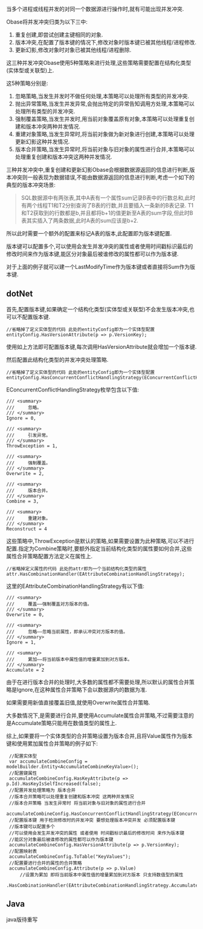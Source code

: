 当多个进程或线程并发的对同一个数据源进行操作时,就有可能出现并发冲突.

Obase将并发冲突归类为以下三中:
1. 重复创建,即尝试创建主键相同的对象.
2. 版本冲突,在配置了版本键的情况下,修改对象时版本键已被其他线程/进程修改.
3. 更新幻影,修改对象时对象已被其他线程/进程删除.

这三种并发冲突Obase使用5种策略来进行处理,这些策略需要配置在结构化类型(实体型或关联型)上.

这5种策略分别是:
1. 忽略策略,当发生并发时不做任何处理,本策略可以处理所有类型的并发冲突.
2. 抛出异常策略,当发生并发异常,会抛出特定的异常告知调用方处理,本策略可以处理所有类型的并发冲突.
3. 强制覆盖策略,当发生并发时,用当前对象覆盖原有对象,本策略可以处理重复创建和版本冲突两种并发情况.
4. 重建对象策略,当发生异常时,将当前对象做为新对象进行创建,本策略可以处理更新幻影这种并发情况.
5. 版本合并策略,当发生异常时,将当前对象与旧对象的属性进行合并,本策略可以处理重复创建和版本冲突这两种并发情况.

三种并发冲突中,重复创建和更新幻影Obase会根据数据源返回的信息进行判断,版本冲突则一般表现为数据错误,不能由数据源返回的信息进行判断,考虑一个如下的典型的版本冲突场景:
> SQL数据源中有两张表,其中A表有一个属性sum记录B表中的行数总和,此时有两个线程T1和T2分别查询了B表的行数,并且要插入一条新的B表记录.
> T1和T2获取到的行数都是b,并且都将b+1的值更新至A表的sum字段,但此时B表其实插入了两条数据,此时A表的sum应该是b+2.

所以此时需要一个额外的配置来标记A表的版本,此配置即为版本键配置.

版本键可以配置多个,可以使用会发生并发冲突的属性或者使用时间戳标识最后的修改时间来作为版本键,能区分对象最后被谁修改的属性都可以作为版本键.

对于上面的例子就可以建一个LastModifyTime作为版本键或者直接将Sum作为版本键.

## dotNet

首先,配置版本键,如果确定一个结构化类型(实体型或关联型)不会发生版本冲突,也可以不配置版本键.
```
//省略掉了定义实体型的代码 此处的entityConfig即为一个实体型配置
entityConfig.HasVersionAttribute(p => p.VersionKey);
```
使用如上方法即可配置版本键,每次调用HasVersionAttribute就会增加一个版本键.

然后配置此结构化类型的并发冲突处理策略.
```
//省略掉了定义实体型的代码 此处的entityConfig即为一个实体型配置
entityConfig.HasConcurrentConflictHandlingStrategy(EConcurrentConflictHandlingStrategy);
```
EConcurrentConflictHandlingStrategy枚举包含以下值:
```
/// <summary>
///     忽略。
/// </summary>
Ignore = 0,

/// <summary>
///     引发异常。
/// </summary>
ThrowException = 1,

/// <summary>
///     强制覆盖。
/// </summary>
Overwrite = 2,

/// <summary>
///     版本合并。
/// </summary>
Combine = 3,

/// <summary>
///     重建对象。
/// </summary>
Reconstruct = 4
```
这些策略中,ThrowException是默认的策略,如果需要设置为此种策略,可以不进行配置.指定为Combine策略时,要额外指定当前结构化类型的属性要如何合并,这些属性合并策略配置方法定义在属性上.

```
//省略掉定义属性的代码 此处的attr即为一个当前结构化类型的属性
attr.HasCombinationHandler(EAttributeCombinationHandlingStrategy);
```
这里的EAttributeCombinationHandlingStrategy有以下值:
```
/// <summary>
///     覆盖——强制覆盖对方版本的值。
/// </summary>
Overwrite = 0,

/// <summary>
///     忽略——忽略当前属性，即承认冲突对方版本的值。
/// </summary>
Ignore = 1,

/// <summary>
///     累加——将当前版本中属性值的增量累加到对方版本。
/// </summary>
Accumulate = 2
```
由于在进行版本合并的处理时,大多数的属性都不需要处理,所以默认的属性合并策略是Ignore,在这种属性合并策略下会以数据源内的数据为准.

如果需要用新值直接覆盖旧值,就使用Overwrite属性合并策略.

大多数情况下,是需要进行合并,要使用Accumulate属性合并策略,不过需要注意的是Accumulate策略只能用在数值类型的属性上.

综上,如果要将一个实体类型的合并策略设置为版本合并,且将Value属性作为版本键和使用累加属性合并策略的例子如下:
```
 //配置实体型
 var accumulateCombineConfig = modelBuilder.Entity<AccumulateCombineKeyValue>();
 //配置键属性
 accumulateCombineConfig.HasKeyAttribute(p => p.Id).HasKeyIsSelfIncreased(false);
 //配置并发处理策略为 版本合并
 //版本合并策略可以处理重复创建和版本冲突 这两种并发情况
 //版本合并策略 当发生异常时 将当前对象与旧对象的属性进行合并
 accumulateCombineConfig.HasConcurrentConflictHandlingStrategy(EConcurrentConflictHandlingStrategy.Combine);
 //配置版本键 用于检测修改时的并发冲突 要想处理版本冲突并发 必须配置版本键
 //版本键可以配置多个
 //可以使用会发生并发冲突的属性 或者使用 时间戳标识最后的修改时间 来作为版本键
 //能区分对象最后被谁修改的属性都可以作为版本键
 accumulateCombineConfig.HasVersionAttribute(p => p.VersionKey);
 //配置映射表
 accumulateCombineConfig.ToTable("KeyValues");
 //配置要进行合并的属性的合并策略
 accumulateCombineConfig.Attribute(p => p.Value)
     //设置为累加 即将当前版本中属性值的增量累加到对方版本 只支持数值型的属性
     .HasCombinationHandler(EAttributeCombinationHandlingStrategy.Accumulate);
```
## Java

java版待重写

